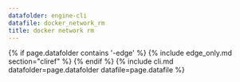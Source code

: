 ```yaml
---
datafolder: engine-cli
datafile: docker_network_rm
title: docker network rm
---
```

<!--
Sorry, but the contents of this page are automatically generated from
Docker's source code. If you want to suggest a change to the text that appears
here, you'll need to find the string by searching this repo:

https://www.github.com/moby/moby
-->
{% if page.datafolder contains '-edge' %}
  {% include edge_only.md section="cliref" %}
{% endif %}
{% include cli.md datafolder=page.datafolder datafile=page.datafile %}
